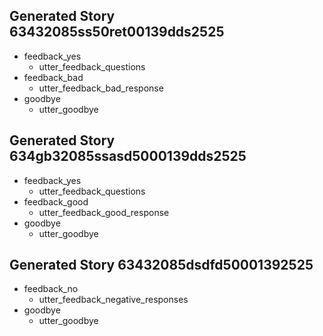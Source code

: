 

## Generated Story 63432085ss50ret00139dds2525
* feedback_yes
    - utter_feedback_questions
* feedback_bad
    - utter_feedback_bad_response
* goodbye
    - utter_goodbye

## Generated Story 634gb32085ssasd5000139dds2525
* feedback_yes
    - utter_feedback_questions
* feedback_good
    - utter_feedback_good_response
* goodbye
    - utter_goodbye

## Generated Story 63432085dsdfd50001392525
* feedback_no
    - utter_feedback_negative_responses
* goodbye
    - utter_goodbye
